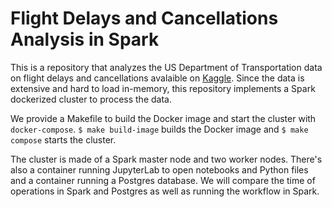 # Flight Delays and Cancellations Analysis in Spark

This is a repository that analyzes the US Department of Transportation data on flight delays and cancellations avalaible on [Kaggle](https://www.kaggle.com/datasets/yuanyuwendymu/airline-delay-and-cancellation-data-2009-2018). Since the data is extensive and hard to load in-memory, this repository implements a Spark dockerized cluster to process the data.

We provide a Makefile to build the Docker image and start the cluster with `docker-compose`. `$ make build-image` builds the Docker image and `$ make compose` starts the cluster.

The cluster is made of a Spark master node and two worker nodes. There's also a container running JupyterLab to open notebooks and Python files and a container running a Postgres database. We will compare the time of operations in Spark and Postgres as well as running the workflow in Spark.